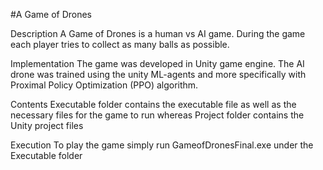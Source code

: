 #A Game of Drones

Description
A Game of Drones is a human vs AI game. During the game each player tries to collect as many balls as possible.

Implementation
The game was developed in Unity game engine. The AI drone was trained using the unity ML-agents and more specifically with Proximal Policy Optimization (PPO) algorithm.

Contents
Executable folder contains the executable file as well as the necessary files for the game to run whereas
Project folder contains the Unity project files

Execution
To play the game simply run GameofDronesFinal.exe under the Executable folder
